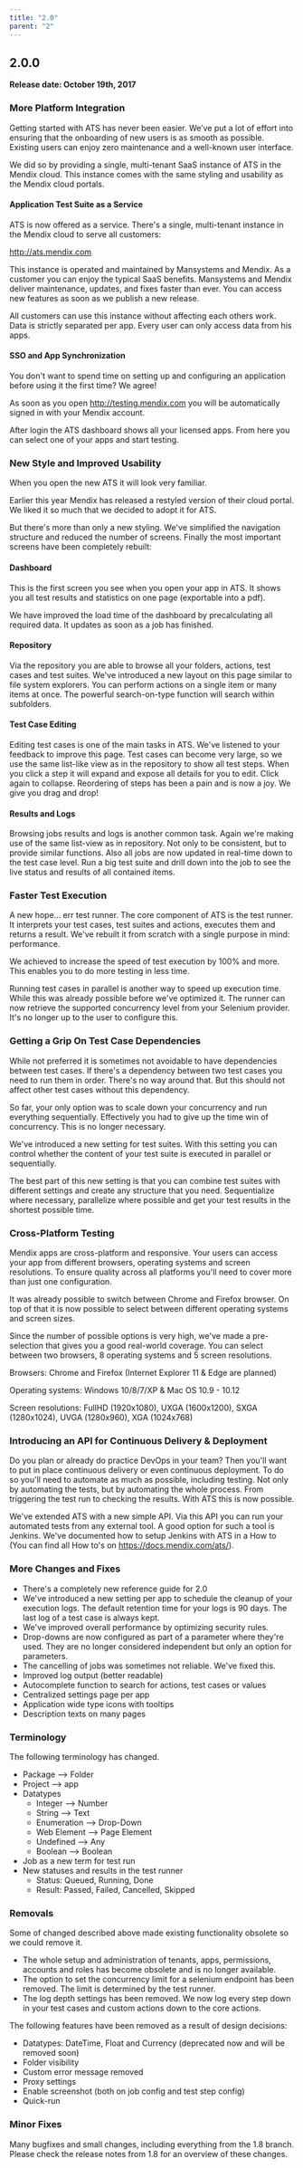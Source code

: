 ```yaml
---
title: "2.0"
parent: "2"
---
```


## 2.0.0

**Release date: October 19th, 2017**

### More Platform Integration

Getting started with ATS has never been easier. We’ve put a lot of effort into ensuring that the onboarding of new users is as smooth as possible. Existing users can enjoy zero maintenance and a well-known user interface.

We did so by providing a single, multi-tenant SaaS instance of ATS in the Mendix cloud. This instance comes with the same styling and usability as the Mendix cloud portals.

#### Application Test Suite as a Service

ATS is now offered as a service. There's a single, multi-tenant instance in the Mendix cloud to serve all customers:

<http://ats.mendix.com>

This instance is operated and maintained by Mansystems and Mendix. As a customer you can enjoy the typical SaaS benefits. Mansystems and Mendix deliver maintenance, updates, and fixes faster than ever. You can access new features as soon as we publish a new release.

All customers can use this instance without affecting each others work. Data is strictly separated per app. Every user can only access data from his apps.

#### SSO and App Synchronization

You don't want to spend time on setting up and configuring an application before using it the first time? We agree!

As soon as you open <http://testing.mendix.com> you will be automatically signed in with your Mendix account. 

After login the ATS dashboard shows all your licensed apps. From here you can select one of your apps and start testing.

### New Style and Improved Usability

When you open the new ATS it will look very familiar.

Earlier this year Mendix has released a restyled version of their cloud portal. We liked it so much that we decided to adopt it for ATS.

But there's more than only a new styling. We've simplified the navigation structure and reduced the number of screens. Finally the most important screens have been completely rebuilt:

#### Dashboard

This is the first screen you see when you open your app in ATS. It shows you all test results and statistics on one page (exportable into a pdf).

We have improved the load time of the dashboard by precalculating all required data. It updates as soon as a job has finished.

#### Repository

Via the repository you are able to browse all your folders, actions, test cases and test suites. We've introduced a new layout on this page similar to file system explorers. You can perform actions on a single item or many items at once. The powerful search-on-type function will search within subfolders.

#### Test Case Editing

Editing test cases is one of the main tasks in ATS. We've listened to your feedback to improve this page. Test cases can become very large, so we use the same list-like view as in the repository to show all test steps. When you click a step it will expand and expose all details for you to edit. Click again to collapse. Reordering of steps has been a pain and is now a joy. We give you drag and drop!

#### Results and Logs

Browsing jobs results and logs is another common task. Again we're making use of the same list-view as in repository. Not only to be consistent, but to provide similar functions. Also all jobs are now updated in real-time down to the test case level. Run a big test suite and drill down into the job to see the live status and results of all contained items.

### Faster Test Execution

A new hope... err test runner. The core component of ATS is the test runner. It interprets your test cases, test suites and actions, executes them and returns a result. We've rebuilt it from scratch with a single purpose in mind: performance.

We achieved to increase the speed of test execution by 100% and more. This enables you to do more testing in less time.

Running test cases in parallel is another way to speed up execution time. While this was already possible before we've optimized it. The runner can now retrieve the supported concurrency level from your Selenium provider. It's no longer up to the user to configure this.

### Getting a Grip On Test Case Dependencies

While not preferred it is sometimes not avoidable to have dependencies between test cases. If there's a dependency between two test cases you need to run them in order. There's no way around that. But this should not affect other test cases without this dependency.

So far, your only option was to scale down your concurrency and run everything sequentially. Effectively you had to give up the time win of concurrency. This is no longer necessary.

We've introduced a new setting for test suites. With this setting you can control whether the content of your test suite is executed in parallel or sequentially.

The best part of this new setting is that you can combine test suites with different settings and create any structure that you need. Sequentialize where necessary, parallelize where possible and get your test results in the shortest possible time.

### Cross-Platform Testing

Mendix apps are cross-platform and responsive. Your users can access your app from different browsers, operating systems and screen resolutions. To ensure quality across all platforms you'll need to cover more than just one configuration.

It was already possible to switch between Chrome and Firefox browser. On top of that it is now possible to select between different operating systems and screen sizes.

Since the number of possible options is very high, we've made a pre-selection that gives you a good real-world coverage. You can select between two browsers, 8 operating systems and 5 screen resolutions.

Browsers: Chrome and Firefox (Internet Explorer 11 & Edge are planned)

Operating systems: Windows 10/8/7/XP & Mac OS 10.9 - 10.12

Screen resolutions: FullHD (1920x1080), UXGA (1600x1200), SXGA (1280x1024), UVGA (1280x960), XGA (1024x768)

### Introducing an API for Continuous Delivery & Deployment

Do you plan or already do practice DevOps in your team? Then you'll want to put in place continuous delivery or even continuous deployment. To do so you'll need to automate as much as possible, including testing. Not only by automating the tests, but by automating the whole process. From triggering the test run to checking the results. With ATS this is now possible.

We've extended ATS with a new simple API. Via this API you can run your automated tests from any external tool. A good option for such a tool is Jenkins. We've documented how to setup Jenkins with ATS in a How to (You can find all How to's on <https://docs.mendix.com/ats/>).

### More Changes and Fixes

* There's a completely new reference guide for 2.0
* We've introduced a new setting per app to schedule the cleanup of your execution logs. The default retention time for your logs is 90 days. The last log of a test case is always kept.
* We've improved overall performance by optimizing security rules.
* Drop-downs are now configured as part of a parameter where they're used. They are no longer considered independent but only an option for parameters.
* The cancelling of jobs was sometimes not reliable. We've fixed this.
* Improved log output (better readable)
* Autocomplete function to search for actions, test cases or values
* Centralized settings page per app
* Application wide type icons with tooltips
* Description texts on many pages

### Terminology

The following terminology has changed.

* Package --&gt; Folder
* Project --&gt; app
* Datatypes
  * Integer --&gt; Number
  * String --&gt; Text
  * Enumeration --&gt; Drop-Down
  * Web Element --&gt; Page Element
  * Undefined --&gt; Any
  * Boolean --&gt; Boolean
* Job as a new term for test run
* New statuses and results in the test runner
  * Status: Queued, Running, Done
  * Result: Passed, Failed, Cancelled, Skipped

### Removals

Some of changed described above made existing functionality obsolete so we could remove it.

- The whole setup and administration of tenants, apps, permissions, accounts and roles has become obsolete and is no longer available.
- The option to set the concurrency limit for a selenium endpoint has been removed. The limit is determined by the test runner.
- The log depth settings has been removed. We now log every step down in your test cases and custom actions down to the core actions.

The following features have been removed as a result of design decisions:

* Datatypes: DateTime, Float and Currency (deprecated now and will be removed soon)
* Folder visibility
* Custom error message removed
* Proxy settings
* Enable screenshot \(both on job config and test step config\)
* Quick-run

### Minor Fixes

Many bugfixes and small changes, including everything from the 1.8 branch. Please check the release notes from 1.8 for an overview of these changes.
